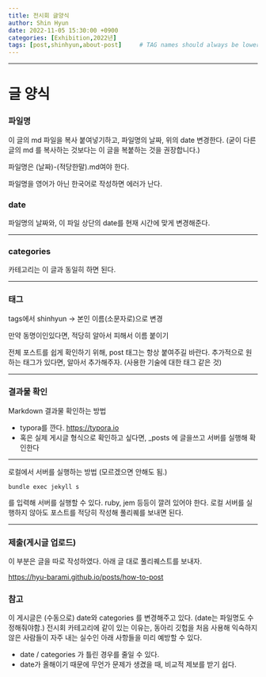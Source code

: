 ```yaml
---
title: 전시회 글양식 
author: Shin Hyun
date: 2022-11-05 15:30:00 +0900
categories: [Exhibition,2022년]
tags: [post,shinhyun,about-post]     # TAG names should always be lowercase, 띄어쓰기도 금지 
---
```


------------------------------------------
# 글 양식 

### 파일명 

이 글의 md 파일을 복사 붙여넣기하고, 파일명의 날짜, 위의 date 변경한다. (굳이 다른 글의 md 를 복사하는 것보다는 이 글을 복붙하는 것을 권장합니다.)


파일명은 (날짜)-(적당한말).md여야 한다.

파일명을 영어가 아닌 한국어로 작성하면 에러가 난다. 

### date
파일명의 날짜와, 이 파일 상단의 date를 현재 시간에 맞게 변경해준다. 

-----
### categories
카테고리는 이 글과 동일히 하면 된다. 

-----
### 태그

tags에서 shinhyun -> 본인 이름(소문자로)으로 변경 

만약 동명이인있다면, 적당히 알아서 피해서 이름 붙이기 

전체 포스트를 쉽게 확인하기 위해, post 태그는 항상 붙여주길 바란다. 
추가적으로 원하는 태그가 있다면, 알아서 추가해주자. (사용한 기술에 대한 태그 같은 것)

-------
### 결과물 확인 
Markdown 결과물 확인하는 방법
- typora를 깐다. <a href="https://typora.io" target="_blank">https://typora.io</a>   
- 혹은 실제 게시글 형식으로 확인하고 싶다면, _posts 에 글을쓰고 서버를 실행해 확인한다

-------
로컬에서 서버를 실행하는 방법 (모르겠으면 안해도 됨.)
```
bundle exec jekyll s 
``` 
를 입력해 서버를 실행할 수 있다. ruby, jem 등등이 깔려 있어야 한다. 
로컬 서버를 실행하지 않아도 포스트를 적당히 작성해 풀리퀘를 보내면 된다. 


-------
### 제출(게시글 업로드)

이 부분은 글을 따로 작성하였다. 
아래 글 대로 풀리퀘스트를 보내자. 

<a href="https://hyu-barami.github.io/posts/how-to-post" target="_blank">
https://hyu-barami.github.io/posts/how-to-post
</a>




### 참고

이 게시글은 (수동으로) date와 categories 를 변경해주고 있다.  (date는 파일명도 수정해줘야함.)
전시회 카테고리에 같이 있는 이유는, 동아리 깃헙을 처음 사용해 익숙하지 않은 사람들이 자주 내는 실수인 아래 사항들을 미리 예방할 수 있다. 
- date / categories 가 틀린 경우를 줄일 수 있다.
- date가 올해이기 때문에 무언가 문제가 생겼을 때, 비교적 제보를 받기 쉽다. 
